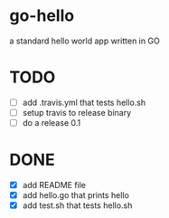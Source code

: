 # go-hello
a standard hello world app written in GO

# TODO
- [ ] add .travis.yml that tests hello.sh
- [ ] setup travis to release binary
- [ ] do a release 0.1

# DONE
- [x] add README file
- [x] add hello.go that prints hello
- [x] add test.sh that tests hello.sh
